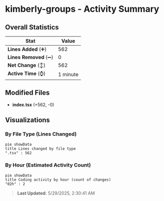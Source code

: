 # kimberly-groups - Activity Summary 

## Overall Statistics

| Stat                   | Value                                                             |
| ---------------------- | ----------------------------------------------------------------- |
| **Lines Added** (➕)   | 562                                          |
| **Lines Removed** (➖) | 0                                        |
| **Net Change** (↕)    | 562                |
| **Active Time** (⌚)   | 1 minute |


## Modified Files
- **index.tsx** (+562, -0)

## Visualizations

### By File Type (Lines Changed)

```mermaid
pie showData
title Lines changed by file type
".tsx" : 562
```

### By Hour (Estimated Activity Count)

```mermaid
pie showData
title Coding activity by hour (count of changes)
"02h" : 2
```


> **Last Updated:** 5/29/2025, 2:30:41 AM